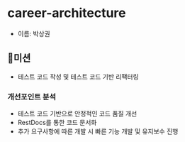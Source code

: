 # career-architecture
- 이름: 박상권

## 🚀미션
- 테스트 코드 작성 및 테스트 코드 기반 리팩터링

### 개선포인트 분석
- 테스트 코드 기반으로 안정적인 코드 품질 개선
- RestDocs를 통한 코드 문서화
- 추가 요구사항에 따른 개발 시 빠른 기능 개발 및 유지보수 진행
